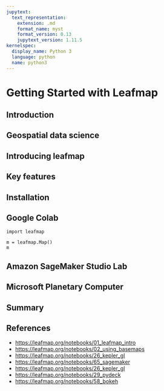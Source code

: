 ```yaml
---
jupytext:
  text_representation:
    extension: .md
    format_name: myst
    format_version: 0.13
    jupytext_version: 1.11.5
kernelspec:
  display_name: Python 3
  language: python
  name: python3
---
```


# Getting Started with Leafmap

## Introduction

## Geospatial data science

## Introducing leafmap

## Key features

## Installation

## Google Colab

```{code-cell} ipython3
import leafmap
```

```{code-cell} ipython3
m = leafmap.Map()
m
```

## Amazon SageMaker Studio Lab

## Microsoft Planetary Computer

## Summary

## References

- https://leafmap.org/notebooks/01_leafmap_intro
- https://leafmap.org/notebooks/02_using_basemaps
- https://leafmap.org/notebooks/26_kepler_gl
- https://leafmap.org/notebooks/65_sagemaker
- https://leafmap.org/notebooks/26_kepler_gl
- https://leafmap.org/notebooks/29_pydeck
- https://leafmap.org/notebooks/58_bokeh
